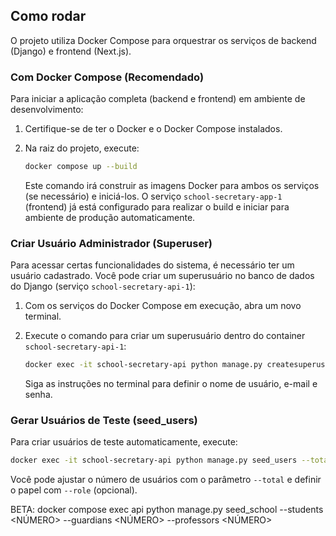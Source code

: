 ## Como rodar

O projeto utiliza Docker Compose para orquestrar os serviços de backend (Django) e frontend (Next.js).

### Com Docker Compose (Recomendado)

Para iniciar a aplicação completa (backend e frontend) em ambiente de desenvolvimento:

1.  Certifique-se de ter o Docker e o Docker Compose instalados.
2.  Na raiz do projeto, execute:

    ```bash
    docker compose up --build
    ```

    Este comando irá construir as imagens Docker para ambos os serviços (se necessário) e iniciá-los. O serviço `school-secretary-app-1` (frontend) já está configurado para realizar o build e iniciar para ambiente de produção automaticamente.

### Criar Usuário Administrador (Superuser)

Para acessar certas funcionalidades do sistema, é necessário ter um usuário cadastrado. Você pode criar um superusuário no banco de dados do Django (serviço `school-secretary-api-1`):

1.  Com os serviços do Docker Compose em execução, abra um novo terminal.
2.  Execute o comando para criar um superusuário dentro do container `school-secretary-api-1`:

    ```bash
    docker exec -it school-secretary-api python manage.py createsuperuser
    ```

    Siga as instruções no terminal para definir o nome de usuário, e-mail e senha.

### Gerar Usuários de Teste (seed_users)

Para criar usuários de teste automaticamente, execute:

```bash
docker exec -it school-secretary-api python manage.py seed_users --total 5
```

Você pode ajustar o número de usuários com o parâmetro `--total` e definir o papel com `--role` (opcional).

BETA: docker compose exec api python manage.py seed_school --students <NÚMERO> --guardians <NÚMERO> --professors <NÚMERO>